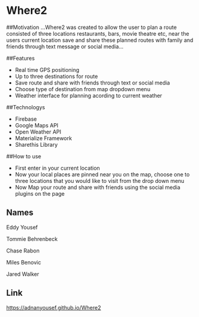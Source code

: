 # Where2

##Motivation
...Where2 was created to allow the user to plan a route consisted of three locations restaurants, bars, movie theatre etc, near the users current location save and share these planned routes with family and friends through text message or social media...

##Features
- Real time GPS positioning
- Up to three destinations for route
- Save route and share with friends through text or social media
- Choose type of destination from map dropdown menu
- Weather interface for planning acording to current weather

##Technologys
- Firebase
- Google Maps API
- Open Weather API
- Materialize Framework
- Sharethis Library

##How to use
- First enter in your current location
- Now your local places are pinned near you on the map, choose one to three locations that you would like to visit from the drop down menu
- Now Map your route and share with friends using the social media plugins on the page


## Names
Eddy Yousef

Tommie Behrenbeck

Chase Rabon

Miles Benovic

Jared Walker

## Link
https://adnanyousef.github.io/Where2

